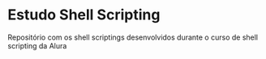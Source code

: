 # Estudo Shell Scripting
Repositório com os shell scriptings desenvolvidos durante o curso de shell scripting da Alura
